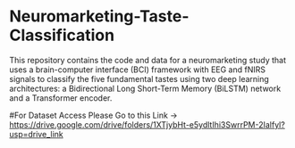 # Neuromarketing-Taste-Classification
This repository contains the code and data for a neuromarketing study that uses a brain-computer interface (BCI) framework with EEG and fNIRS signals to classify the five fundamental tastes using two deep learning architectures: a Bidirectional Long Short-Term Memory (BiLSTM) network and a Transformer encoder.



#For Dataset Access Please Go to this Link -> https://drive.google.com/drive/folders/1XTjybHt-e5ydltIhi3SwrrPM-2Ialfyl?usp=drive_link 
